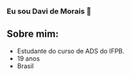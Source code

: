 ### **Eu sou Davi de Morais** 👋

## Sobre mim:

* Estudante do curso de ADS do IFPB. </br>
* 19 anos
* Brasil

<!--
**Davi-Morais/Davi-Morais** is a ✨ _special_ ✨ repository because its `README.md` (this file) appears on your GitHub profile.

Here are some ideas to get you started:

- 🔭 I’m currently working on ...
- 🌱 I’m currently learning ...
- 👯 I’m looking to collaborate on ...
- 🤔 I’m looking for help with ...
- 💬 Ask me about ...
- 📫 How to reach me: ...
- 😄 Pronouns: ...
- ⚡ Fun fact: ...
-->
